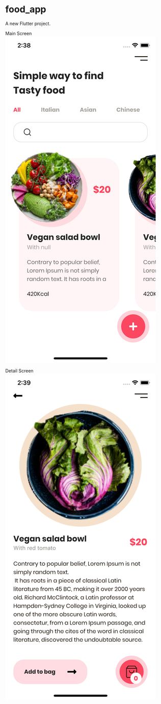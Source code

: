 # food_app

A new Flutter project.

Main Screen
![screen_image](https://github.com/rashedmahram/Food_app_flutter/blob/master/screen_1.png?raw=true)

Detail Screen
![alt](https://github.com/rashedmahram/Food_app_flutter/blob/master/screen_2.png?raw=true)